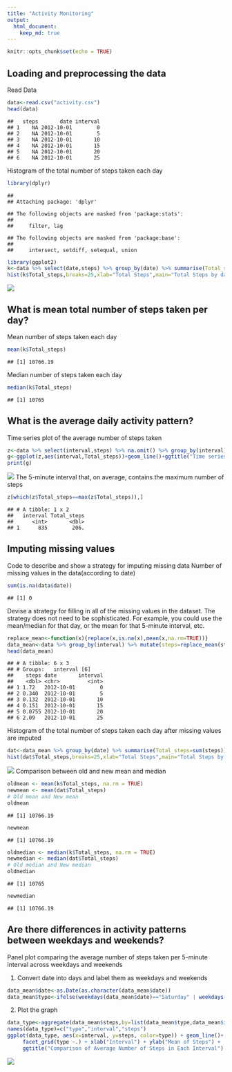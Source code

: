 ```yaml
---
title: "Activity Monitoring"
output: 
  html_document:
    keep_md: true
---
```



```r
knitr::opts_chunk$set(echo = TRUE)
```
## Loading and preprocessing the data
Read Data

```r
data<-read.csv("activity.csv")
head(data)
```

```
##   steps       date interval
## 1    NA 2012-10-01        0
## 2    NA 2012-10-01        5
## 3    NA 2012-10-01       10
## 4    NA 2012-10-01       15
## 5    NA 2012-10-01       20
## 6    NA 2012-10-01       25
```

Histogram of the total number of steps taken each day

```r
library(dplyr)
```

```
## 
## Attaching package: 'dplyr'
```

```
## The following objects are masked from 'package:stats':
## 
##     filter, lag
```

```
## The following objects are masked from 'package:base':
## 
##     intersect, setdiff, setequal, union
```

```r
library(ggplot2)
k<-data %>% select(date,steps) %>% group_by(date) %>% summarise(Total_steps=sum(steps))%>% na.omit()
hist(k$Total_steps,breaks=25,xlab="Total Steps",main="Total Steps by day",col="green")
```

![](PA1_template_files/figure-html/unnamed-chunk-2-1.png)<!-- -->

## What is mean total number of steps taken per day?
Mean number of steps taken each day

```r
mean(k$Total_steps)
```

```
## [1] 10766.19
```
Median number of steps taken each day

```r
median(k$Total_steps)
```

```
## [1] 10765
```
## What is the average daily activity pattern?
Time series plot of the average number of steps taken

```r
z<-data %>% select(interval,steps) %>% na.omit() %>% group_by(interval) %>% summarise(Total_steps=mean(steps))
g<-ggplot(z,aes(interval,Total_steps))+geom_line()+ggtitle("Time series plot of average number of steps taken")
print(g)
```

![](PA1_template_files/figure-html/unnamed-chunk-5-1.png)<!-- -->
The 5-minute interval that, on average, contains the maximum number of steps

```r
z[which(z$Total_steps==max(z$Total_steps)),]
```

```
## # A tibble: 1 x 2
##   interval Total_steps
##      <int>       <dbl>
## 1      835        206.
```
## Imputing missing values
Code to describe and show a strategy for imputing missing data
Number of missing values in the data(according to date)

```r
sum(is.na(data$date))
```

```
## [1] 0
```
Devise a strategy for filling in all of the missing values in the dataset. The strategy does not need to be sophisticated. For example, you could use the mean/median for that day, or the mean for that 5-minute interval, etc.

```r
replace_mean<-function(x){replace(x,is.na(x),mean(x,na.rm=TRUE))}
data_mean<-data %>% group_by(interval) %>% mutate(steps=replace_mean(steps))
head(data_mean)
```

```
## # A tibble: 6 x 3
## # Groups:   interval [6]
##    steps date       interval
##    <dbl> <chr>         <int>
## 1 1.72   2012-10-01        0
## 2 0.340  2012-10-01        5
## 3 0.132  2012-10-01       10
## 4 0.151  2012-10-01       15
## 5 0.0755 2012-10-01       20
## 6 2.09   2012-10-01       25
```
Histogram of the total number of steps taken each day after missing values are imputed

```r
dat<-data_mean %>% group_by(date) %>% summarise(Total_steps=sum(steps))
hist(dat$Total_steps,breaks=25,xlab="Total Steps",main="Total Steps by day",col="green")
```

![](PA1_template_files/figure-html/unnamed-chunk-9-1.png)<!-- -->
Comparison between old and new mean and median

```r
oldmean <- mean(k$Total_steps, na.rm = TRUE)
newmean <- mean(dat$Total_steps)
# Old mean and New mean
oldmean
```

```
## [1] 10766.19
```

```r
newmean
```

```
## [1] 10766.19
```

```r
oldmedian <- median(k$Total_steps, na.rm = TRUE)
newmedian <- median(dat$Total_steps)
# Old median and New median
oldmedian
```

```
## [1] 10765
```

```r
newmedian
```

```
## [1] 10766.19
```
## Are there differences in activity patterns between weekdays and weekends?
Panel plot comparing the average number of steps taken per 5-minute interval across weekdays and weekends
1. Convert date into days and label them as weekdays and weekends

```r
data_mean$date<-as.Date(as.character(data_mean$date))
data_mean$type<-ifelse(weekdays(data_mean$date)=="Saturday" | weekdays(data_mean$date)=="Sunday", "Weekend", "Weekday" )
```
2. Plot the graph

```r
data_type<-aggregate(data_mean$steps,by=list(data_mean$type,data_mean$interval),na.omit(mean))
names(data_type)=c("type","interval","steps")
ggplot(data_type, aes(x=interval, y=steps, color=type)) + geom_line()+
     facet_grid(type ~.) + xlab("Interval") + ylab("Mean of Steps") +
     ggtitle("Comparison of Average Number of Steps in Each Interval")
```

![](PA1_template_files/figure-html/unnamed-chunk-12-1.png)<!-- -->
